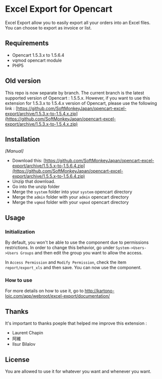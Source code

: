 # Excel Export for Opencart

Excel Export allow you to easily export all your orders into an Excel files. You can choose to export as invoice or list.


## Requirements

* Opencart 1.5.3.x to 1.5.6.4
* vqmod opencart module
* PHP5

## Old version

This repo is now separate by branch. The current branch is the latest supported version of Opencart : 1.5.5.x. However, if you want to use this extension for 1.5.3.x to 1.5.4.x version of Opencart, please use the following link : [https://github.com/SoftMonkeyJapan/opencart-excel-export/archive/1.5.3.x-to-1.5.4.x.zip](https://github.com/SoftMonkeyJapan/opencart-excel-export/archive/1.5.3.x-to-1.5.4.x.zip)


## Installation

_[Manual]_

* Download this: [https://github.com/SoftMonkeyJapan/opencart-excel-export/archive/1.5.5.x-to-1.5.6.4.zip](https://github.com/SoftMonkeyJapan/opencart-excel-export/archive/1.5.5.x-to-1.5.6.4.zip)
* Unzip that download.
* Go into the unzip folder
* Merge the `system` folder into your `system` opencart directory
* Merge the `admin` folder with your `admin` opencart directory
* Merge the `vqmod` folder with your `vqmod` opencart directory


## Usage

### Initialization

By default, you won't be able to use the component due to permissions restrictions. In order to change this behavior, go under `System->Users->Users Groups` and then edit the group you want to allow the access. 

In `Access Permission` and `Modify Permission`, check the item `report/export_xls` and then save. You can now use the component.


### How to use

For more details on how to use it, go to http://kartono-loic.com/app/webroot/excel-export/documentation/


## Thanks

It's important to thanks poeple that helped me improve this extension : 
- Laurent Chapin
- 阿維
- Ilsur Bilalov

## License

You are allowed to use it for whatever you want and whenever you want.
